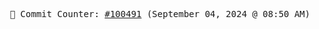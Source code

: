 <p align="center">
    <samp>
        📮 Commit Counter: <a href="https://github.com/Javascript-void0/Javascript-void0/commits/main">#100491</a> (September 04, 2024 @ 08:50 AM)
    </samp>
</p>